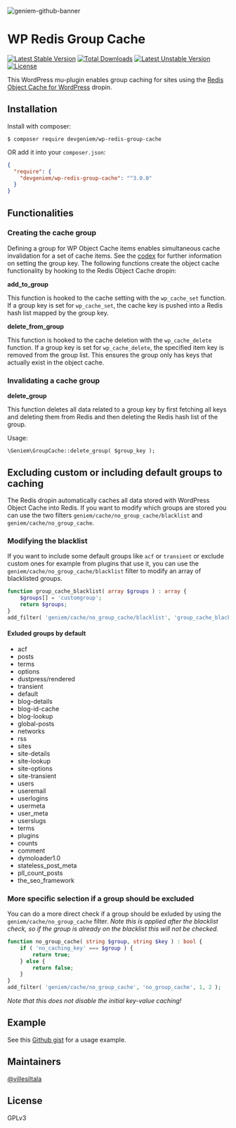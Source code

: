 ![geniem-github-banner](https://cloud.githubusercontent.com/assets/5691777/14319886/9ae46166-fc1b-11e5-9630-d60aa3dc4f9e.png)

# WP Redis Group Cache
[![Latest Stable Version](https://poser.pugx.org/devgeniem/wp-redis-group-cache/v/stable)](https://packagist.org/packages/devgeniem/wp-redis-group-cache)
[![Total Downloads](https://poser.pugx.org/devgeniem/wp-redis-group-cache/downloads)](https://packagist.org/packages/devgeniem/wp-redis-group-cache)
[![Latest Unstable Version](https://poser.pugx.org/devgeniem/wp-redis-group-cache/v/unstable)](https://packagist.org/packages/devgeniem/wp-redis-group-cache)
[![License](https://poser.pugx.org/devgeniem/wp-redis-group-cache/license)](https://packagist.org/packages/devgeniem/wp-redis-group-cache)

This WordPress mu-plugin enables group caching for sites using the [Redis Object Cache for WordPress](https://github.com/devgeniem/wp-redis-object-cache-dropin) dropin.

## Installation

Install with composer:

```
$ composer require devgeniem/wp-redis-group-cache
```

OR add it into your `composer.json`:

```json
{
  "require": {
    "devgeniem/wp-redis-group-cache": "^3.0.0"
  }
}
```

## Functionalities

### Creating the cache group

Defining a group for WP Object Cache items enables simultaneous cache invalidation for a set of cache items. See the [codex](https://codex.wordpress.org/Function_Reference/wp_cache_set) for further information on setting the group key. The following functions create the object cache functionality by hooking to the Redis Object Cache dropin:

**add\_to\_group**

This function is hooked to the cache setting with the `wp_cache_set` function. If a group key is set for `wp_cache_set`, the cache key is pushed into a Redis hash list mapped by the group key.

**delete\_from\_group**

This function is hooked to the cache deletion with the `wp_cache_delete` function. If a group key is set for `wp_cache_delete`, the specified item key is removed from the group list. This ensures the group only has keys that actually exist in the object cache.

### Invalidating a cache group

**delete\_group**

This function deletes all data related to a group key by first fetching all keys and deleting them from Redis and then deleting the Redis hash list of the group.

Usage:

```
\Geniem\GroupCache::delete_group( $group_key );
```

## Excluding custom or including default groups to caching

The Redis dropin automatically caches all data stored with WordPress Object Cache into Redis. If you want to modify which groups are stored you can use the two filters `geniem/cache/no_group_cache/blacklist` and `geniem/cache/no_group_cache`.

### Modifying the blacklist
If you want to include some default groups like `acf` or `transient` or exclude custom ones for example from plugins that use it, you can use the `geniem/cache/no_group_cache/blacklist` filter to modify an array of blacklisted groups.
```php
function group_cache_blacklist( array $groups ) : array {
	$groups[] = 'customgroup';
	return $groups;
}
add_filter( 'geniem/cache/no_group_cache/blacklist', 'group_cache_blacklist', 1, 1 );
```

#### Exluded groups by default
- acf
- posts
- terms
- options
- dustpress/rendered
- transient
- default
- blog-details
- blog-id-cache
- blog-lookup
- global-posts
- networks
- rss
- sites
- site-details
- site-lookup
- site-options
- site-transient
- users
- useremail
- userlogins
- usermeta
- user_meta
- userslugs
- terms
- plugins
- counts
- comment
- dymoloader1.0
- stateless_post_meta
- pll_count_posts
- the_seo_framework

### More specific selection if a group should be excluded

You can do a more direct check if a group should be exluded by using the `geniem/cache/no_group_cache` filter.
_Note this is applied after the blacklist check, so if the group is already on the blacklist this will not be checked._

```php
function no_group_cache( string $group, string $key ) : bool {
    if ( 'no_caching_key' === $group ) {
        return true;
    } else {
        return false;
    }
}
add_filter( 'geniem/cache/no_group_cache', 'no_group_cache', 1, 2 );
```
_Note that this does not disable the initial key-value caching!_

## Example

See this [Github gist](https://gist.github.com/villesiltala/f64b63070ed1dd082cb5ae0382974b8b) for a usage example.

## Maintainers
[@villesiltala](https://github.com/villesiltala)

## License
GPLv3
